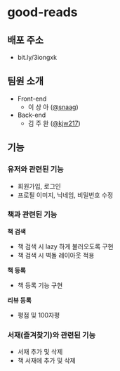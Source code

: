 # good-reads
## 배포 주소
- bit.ly/3iongxk

## 팀원 소개
* Front-end
   - 이 상 아 ([@snaag](https://github.com/snaag))
* Back-end
   - 김 주 완 ([@kjw217](https://github.com/kjw217))

## 기능
### 유저와 관련된 기능
- 회원가입, 로그인
- 프로필 이미지, 닉네임, 비밀번호 수정

### 책과 관련된 기능
**책 검색**
- 책 검색 시 lazy 하게 불러오도록 구현
- 책 검색 시 벽돌 레이아웃 적용

**책 등록**
- 책 등록 기능 구현

**리뷰 등록**
- 평점 및 100자평

### 서재(즐겨찾기)와 관련된 기능
- 서재 추가 및 삭제
- 책 서재에 추가 및 삭제
